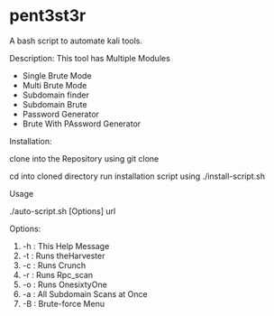 # pent3st3r
A bash script to automate kali tools.

Description:
This tool has Multiple Modules 
- Single Brute Mode
- Multi Brute Mode
- Subdomain finder 
- Subdomain Brute
- Password Generator
- Brute With PAssword Generator

Installation:

clone into the Repository using git clone 

cd into cloned directory 
run installation script using ./install-script.sh

Usage

./auto-script.sh [Options] url 

Options:

1. -h : This Help Message
2. -t : Runs theHarvester
3. -c : Runs Crunch
4. -r : Runs Rpc_scan
5. -o : Runs OnesixtyOne
6. -a : All Subdomain Scans at Once
7. -B : Brute-force Menu 
